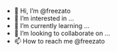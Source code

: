 - 👋 Hi, I’m @freezato
- 👀 I’m interested in ...
- 🌱 I’m currently learning ...
- 💞️ I’m looking to collaborate on ...
- 📫 How to reach me @freezato

<!---
freezato/freezato is a ✨ special ✨ repository because its `README.md` (this file) appears on your GitHub profile.
You can click the Preview link to take a look at your changes.
--->
